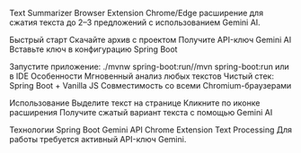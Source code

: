 Text Summarizer Browser Extension
Chrome/Edge расширение для сжатия текста до 2–3 предложений с использованием Gemini AI.

Быстрый старт
Скачайте архив с проектом
Получите API-ключ Gemini AI
Вставьте ключ в конфигурацию Spring Boot

Запустите приложение:
./mvnw spring-boot:run//mvn spring-boot:run или в IDE
Особенности
Мгновенный анализ любых текстов
Чистый стек: Spring Boot + Vanilla JS
Совместимость со всеми Chromium-браузерами

Использование
Выделите текст на странице
Кликните по иконке расширения
Получите сжатый вариант текста с помощью Gemini AI

Технологии
Spring Boot
Gemini API
Chrome Extension
Text Processing
Для работы требуется активный API-ключ Gemini.


